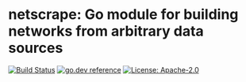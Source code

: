 # netscrape: Go module for building networks from arbitrary data sources

[![Build Status](https://github.com/milosgajdos/netscrape/workflows/CI/badge.svg)](https://github.com/milosgajdos/netscrape/actions?query=workflow%3ACI)
[![go.dev reference](https://img.shields.io/badge/go.dev-reference-007d9c?logo=go&logoColor=white&style=flat-square)](https://pkg.go.dev/github.com/milosgajdos/netscrape)
[![License: Apache-2.0](https://img.shields.io/badge/License-Apache--2.0-green.svg)](https://opensource.org/licenses/Apache-2.0)
